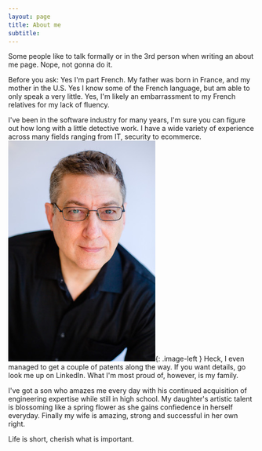 ```yaml
---
layout: page
title: About me
subtitle: 
---
```


Some people like to talk formally or in the 3rd person when writing an about me page. Nope, not gonna do it.

Before you ask: Yes I'm part French. My father was born in France, and my mother in the U.S. Yes I know some of the 
French language, but am able to only speak a very little. Yes, I'm likely an embarrassment to my French relatives 
for my lack of fluency. 

I've been in the software industry for many years, I'm sure you can figure out how long with a little detective work. I
have a wide variety of experience across many fields ranging from IT, security to ecommerce. 
![me](/img/Pierre_Padovani.jpg){: .image-left } Heck, I even managed to get a couple of patents along the way. If you 
want details, go look me up on LinkedIn. What I'm most proud of, however, is my family. 

I've got a son who amazes me every day with his continued acquisition of engineering expertise while still in high 
school. My daughter's artistic talent is blossoming like a spring flower as she gains confiedence in herself 
everyday. Finally my wife is amazing, strong and successful in her own right.

Life is short, cherish what is important. 